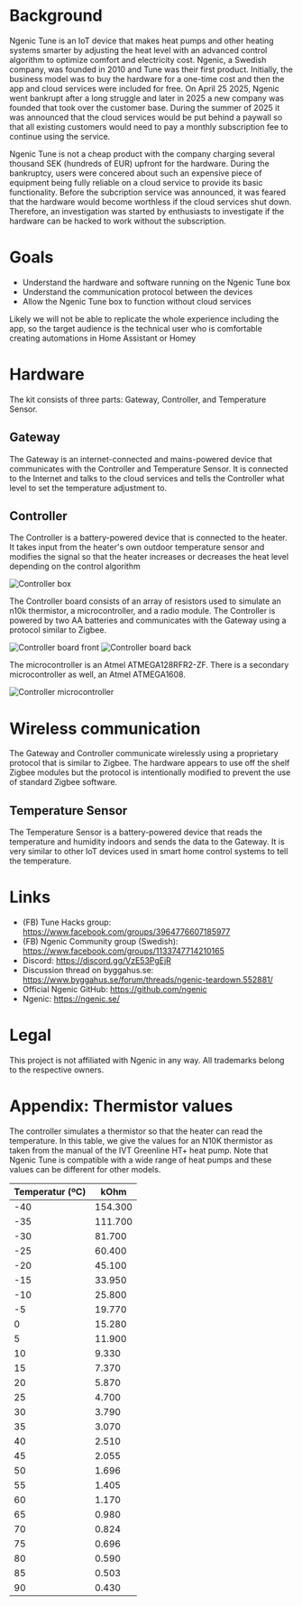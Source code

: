 # Background
Ngenic Tune is an IoT device that makes heat pumps and other heating systems smarter by adjusting the heat level with an advanced control algorithm to optimize comfort and electricity cost. Ngenic, a Swedish company, was founded in 2010 and Tune was their first product. Initially, the business model was to buy the hardware for a one-time cost and then the app and cloud services were included for free. On April 25 2025, Ngenic went bankrupt after a long struggle and later in 2025 a new company was founded that took over the customer base. During the summer of 2025 it was announced that the cloud services would be put behind a paywall so that all existing customers would need to pay a monthly subscription fee to continue using the service.

Ngenic Tune is not a cheap product with the company charging several thousand SEK (hundreds of EUR) upfront for the hardware. During the bankruptcy, users were concered about such an expensive piece of equipment being fully reliable on a cloud service to provide its basic functionality. Before the subcription service was announced, it was feared that the hardware would become worthless if the cloud services shut down. Therefore, an investigation was started by enthusiasts to investigate if the hardware can be hacked to work without the subscription.

# Goals
* Understand the hardware and software running on the Ngenic Tune box
* Understand the communication protocol between the devices
* Allow the Ngenic Tune box to function without cloud services

Likely we will not be able to replicate the whole experience including the app, so the target audience is the technical user who is comfortable creating automations in Home Assistant or Homey 

# Hardware
The kit consists of three parts: Gateway, Controller, and Temperature Sensor. 

## Gateway
The Gateway is an internet-connected and mains-powered device that communicates with the Controller and Temperature Sensor. It is connected to the Internet and talks to the cloud services and tells the Controller what level to set the temperature adjustment to.

## Controller
The Controller is a battery-powered device that is connected to the heater. It takes input from the heater's own outdoor temperature sensor and modifies the signal so that the heater increases or decreases the heat level depending on the control algorithm

![Controller box](images/hardware/controller/controller-box.jpg)

The Controller board consists of an array of resistors used to simulate an n10k thermistor, a microcontroller, and a radio module. The Controller is powered by two AA batteries and communicates with the Gateway using a protocol similar to Zigbee.

![Controller board front](images/hardware/controller/controller-board-front.jpg)
![Controller board back](images/hardware/controller/controller-board-back.jpg)

The microcontroller is an Atmel ATMEGA128RFR2-ZF. There is a secondary microcontroller as well, an Atmel ATMEGA1608.

![Controller microcontroller](images/hardware/controller/controller-atmel.jpg)

# Wireless communication
The Gateway and Controller communicate wirelessly using a proprietary protocol that is similar to Zigbee. The hardware appears to use off the shelf Zigbee modules but the protocol is intentionally modified to prevent the use of standard Zigbee software. 

## Temperature Sensor
The Temperature Sensor is a battery-powered device that reads the temperature and humidity indoors and sends the data to the Gateway. It is very similar to other IoT devices used in smart home control systems to tell the temperature.

# Links
* (FB) Tune Hacks group: https://www.facebook.com/groups/3964776607185977
* (FB) Ngenic Community group (Swedish): https://www.facebook.com/groups/1133747714210165
* Discord: https://discord.gg/VzE53PgEjR
* Discussion thread on byggahus.se: https://www.byggahus.se/forum/threads/ngenic-teardown.552881/
* Official Ngenic GitHub: https://github.com/ngenic
* Ngenic: https://ngenic.se/

# Legal
This project is not affiliated with Ngenic in any way. All trademarks belong to the respective owners.

# Appendix: Thermistor values
The controller simulates a thermistor so that the heater can read the temperature. In this table, we give the values for an N10K thermistor as taken from the manual of the IVT Greenline HT+ heat pump. Note that Ngenic Tune is compatible with a wide range of heat pumps and these values can be different for other models.

| Temperatur (ºC) | kOhm   |
|-----------------|--------|
| -40             | 154.300|
| -35             | 111.700|
| -30             | 81.700 |
| -25             | 60.400 |
| -20             | 45.100 |
| -15             | 33.950 |
| -10             | 25.800 |
| -5              | 19.770 |
| 0               | 15.280 |
| 5               | 11.900 |
| 10              | 9.330  |
| 15              | 7.370  |
| 20              | 5.870  |
| 25              | 4.700  |
| 30              | 3.790  |
| 35              | 3.070  |
| 40              | 2.510  |
| 45              | 2.055  |
| 50              | 1.696  |
| 55              | 1.405  |
| 60              | 1.170  |
| 65              | 0.980  |
| 70              | 0.824  |
| 75              | 0.696  |
| 80              | 0.590  |
| 85              | 0.503  |
| 90              | 0.430  |